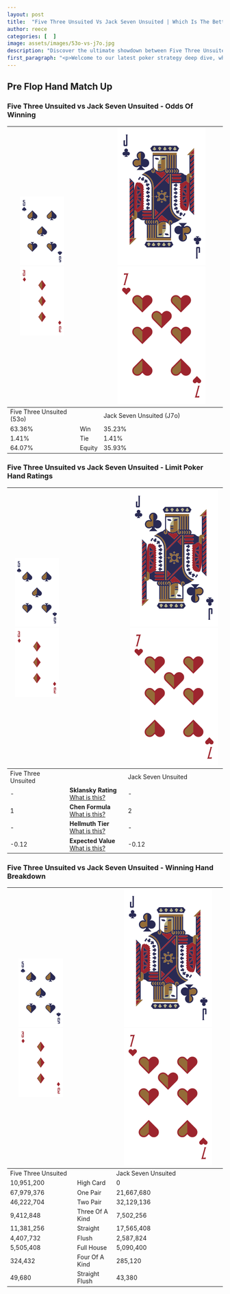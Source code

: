 ```yaml
---
layout: post
title:  "Five Three Unsuited Vs Jack Seven Unsuited | Which Is The Better Hand In Poker? A Complete Guide"
author: reece
categories: [  ]
image: assets/images/53o-vs-j7o.jpg
description: "Discover the ultimate showdown between Five Three Unsuited and Jack Seven Unsuited in poker! Uncover the odds, strategies, and scenarios where one hand triumphs over the other. Get ready to up your poker game with this thrilling analysis."
first_paragraph: "<p>Welcome to our latest poker strategy deep dive, where we're pitting two distinct hands against each other in a high-stakes showdown: Five Three Unsuited vs Jack Seven Unsuited.</p><p>In the dynamic world of poker, every decision counts, and knowing which hand holds the upper hand is key to your success at the table.</p><p>In this article, we'll dissect these two hands, explore the scenarios where one dominates the other, and equip you with the knowledge to make strategic choices that can tip the odds in your favor.</p><p>Get ready to unravel the intriguing dynamics of these poker hands and elevate your game to new heights.</p>"
---
```




[comment]: # (sp0)

## Pre Flop Hand Match Up

<div class="table hand-ratings" markdown="1"> 



### Five Three Unsuited vs Jack Seven Unsuited - Odds Of Winning


    
| ![image info](assets/images/hand1/5.png) ![image info](assets/images/hand1/3o.png) |  | ![image info](assets/images/hand2/J.png) ![image info](assets/images/hand2/7o.png) |
| -------- | -------- | -------- |
| Five Three Unsuited (53o) |  | Jack Seven Unsuited (J7o) |
| 63.36% | Win | 35.23% |
| 1.41% | Tie | 1.41% |
| 64.07% | Equity | 35.93% |




[comment]: # (sp1)



### Five Three Unsuited vs Jack Seven Unsuited - Limit Poker Hand Ratings


    
| ![image info](assets/images/hand1/5.png) ![image info](assets/images/hand1/3o.png) |  | ![image info](assets/images/hand2/J.png) ![image info](assets/images/hand2/7o.png) |
| -------- | -------- | -------- |
| Five Three Unsuited |  | Jack Seven Unsuited |
| - | **Sklansky Rating** [What is this?](/sklansky-rating-explained) | - |
| 1 | **Chen Formula** [What is this?](/chen-formula-explained) | 2 |
| - | **Hellmuth Tier** [What is this?](/Hellmuth-tier-explained) | - |
| -0.12 | **Expected Value** [What is this?](/expected-value-explained) | -0.12 |




[comment]: # (sp2)



### Five Three Unsuited vs Jack Seven Unsuited - Winning Hand Breakdown


    
| ![image info](assets/images/hand1/5.png) ![image info](assets/images/hand1/3o.png) |  | ![image info](assets/images/hand2/J.png) ![image info](assets/images/hand2/7o.png) |
| -------- | -------- | -------- |
| Five Three Unsuited |  | Jack Seven Unsuited |
| 10,951,200 | High Card | 0 |
| 67,979,376 | One Pair | 21,667,680 |
| 46,222,704 | Two Pair | 32,129,136 |
| 9,412,848 | Three Of A Kind | 7,502,256 |
| 11,381,256 | Straight | 17,565,408 |
| 4,407,732 | Flush | 2,587,824 |
| 5,505,408 | Full House | 5,090,400 |
| 324,432 | Four Of A Kind | 285,120 |
| 49,680 | Straight Flush | 43,380 |




[comment]: # (sp3)



</div>

[comment]: # (sp4)



[comment]: # (sp5)

